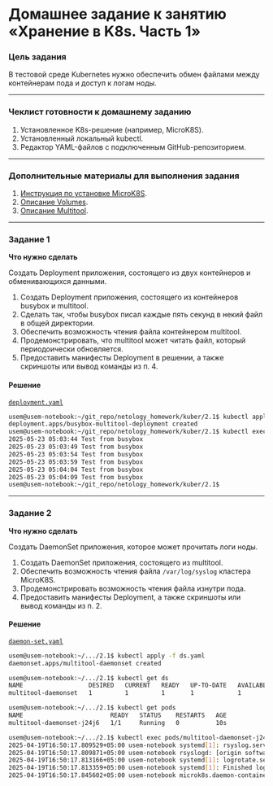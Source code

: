 # Домашнее задание к занятию «Хранение в K8s. Часть 1»

### Цель задания

В тестовой среде Kubernetes нужно обеспечить обмен файлами между контейнерам пода и доступ к логам ноды.

------

### Чеклист готовности к домашнему заданию

1. Установленное K8s-решение (например, MicroK8S).
2. Установленный локальный kubectl.
3. Редактор YAML-файлов с подключенным GitHub-репозиторием.

------

### Дополнительные материалы для выполнения задания

1. [Инструкция по установке MicroK8S](https://microk8s.io/docs/getting-started).
2. [Описание Volumes](https://kubernetes.io/docs/concepts/storage/volumes/).
3. [Описание Multitool](https://github.com/wbitt/Network-MultiTool).

------

### Задание 1 

**Что нужно сделать**

Создать Deployment приложения, состоящего из двух контейнеров и обменивающихся данными.

1. Создать Deployment приложения, состоящего из контейнеров busybox и multitool.
2. Сделать так, чтобы busybox писал каждые пять секунд в некий файл в общей директории.
3. Обеспечить возможность чтения файла контейнером multitool.
4. Продемонстрировать, что multitool может читать файл, который периодоически обновляется.
5. Предоставить манифесты Deployment в решении, а также скриншоты или вывод команды из п. 4.


#### Решение

[`deployment.yaml`](./deployment.yaml)

``` sh
usem@usem-notebook:~/git_repo/netology_homework/kuber/2.1$ kubectl apply -f deployment.yaml 
deployment.apps/busybox-multitool-deployment created
usem@usem-notebook:~/git_repo/netology_homework/kuber/2.1$ kubectl exec deployments/busybox-multitool-deployment -c multitool -- cat /shared-volume/log.txt
2025-05-23 05:03:44 Test from busybox
2025-05-23 05:03:49 Test from busybox
2025-05-23 05:03:54 Test from busybox
2025-05-23 05:03:59 Test from busybox
2025-05-23 05:04:04 Test from busybox
2025-05-23 05:04:09 Test from busybox
usem@usem-notebook:~/git_repo/netology_homework/kuber/2.1$
```

------

### Задание 2

**Что нужно сделать**

Создать DaemonSet приложения, которое может прочитать логи ноды.

1. Создать DaemonSet приложения, состоящего из multitool.
2. Обеспечить возможность чтения файла `/var/log/syslog` кластера MicroK8S.
3. Продемонстрировать возможность чтения файла изнутри пода.
4. Предоставить манифесты Deployment, а также скриншоты или вывод команды из п. 2.


#### Решение

[`daemon-set.yaml`](./ds.yaml)

``` sh
usem@usem-notebook:~/.../2.1$ kubectl apply -f ds.yaml
daemonset.apps/multitool-daemonset created

usem@usem-notebook:~/.../2.1$ kubectl get ds
NAME                  DESIRED   CURRENT   READY   UP-TO-DATE   AVAILABLE   NODE SELECTOR   AGE
multitool-daemonset   1         1         1       1            1           <none>          5s

usem@usem-notebook:~/.../2.1$ kubectl get pods
NAME                        READY   STATUS    RESTARTS   AGE
multitool-daemonset-j24j6   1/1     Running   0          10s

usem@usem-notebook:~/.../2.1$ kubectl exec pods/multitool-daemonset-j24j6 -- head -n5 /var/log/syslog
2025-04-19T16:50:17.809529+05:00 usem-notebook systemd[1]: rsyslog.service: Sent signal SIGHUP to main process 1311 (rsyslogd) on client request.
2025-04-19T16:50:17.809871+05:00 usem-notebook rsyslogd: [origin software="rsyslogd" swVersion="8.2312.0" x-pid="1311" x-info="https://www.rsyslog.com"] rsyslogd was HUPed
2025-04-19T16:50:17.813166+05:00 usem-notebook systemd[1]: logrotate.service: Deactivated successfully.
2025-04-19T16:50:17.813359+05:00 usem-notebook systemd[1]: Finished logrotate.service - Rotate log files.
2025-04-19T16:50:17.845602+05:00 usem-notebook microk8s.daemon-containerd[1611]: + return 1
```
